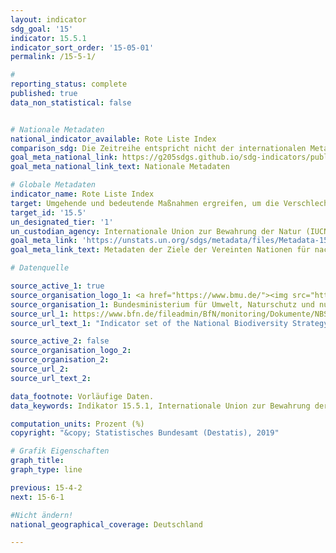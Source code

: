 ```yaml
---
layout: indicator
sdg_goal: '15'
indicator: 15.5.1
indicator_sort_order: '15-05-01'
permalink: /15-5-1/

#
reporting_status: complete
published: true
data_non_statistical: false


# Nationale Metadaten
national_indicator_available: Rote Liste Index
comparison_sdg: Die Zeitreihe entspricht nicht der internationalen Metadatenbeschreibung.
goal_meta_national_link: https://g205sdgs.github.io/sdg-indicators/public/MetaDe/15.5.1.pdf
goal_meta_national_link_text: Nationale Metadaten

# Globale Metadaten
indicator_name: Rote Liste Index
target: Umgehende und bedeutende Maßnahmen ergreifen, um die Verschlechterung der natürlichen Lebensräume zu verringern, dem Verlust der biologischen Vielfalt ein Ende zu setzen und bis 2020 die bedrohten Arten zu schützen und ihr Aussterben zu verhindern
target_id: '15.5'
un_designated_tier: '1'
un_custodian_agency: Internationale Union zur Bewahrung der Natur (IUCN), BirdLife International (BLI)
goal_meta_link: 'https://unstats.un.org/sdgs/metadata/files/Metadata-15-05-01.pdf'
goal_meta_link_text: Metadaten der Ziele der Vereinten Nationen für nachhaltige Entwicklung

# Datenquelle

source_active_1: true
source_organisation_logo_1: <a href="https://www.bmu.de/"><img src="https://g205sdgs.github.io/sdg-indicators/public/logos/bmu.png" alt="Logo BMU" /></a>
source_organisation_1: Bundesministerium für Umwelt, Naturschutz und nukleare Sicherheit (BMU)
source_url_1: https://www.bfn.de/fileadmin/BfN/monitoring/Dokumente/NBS_Indikatorenbericht_2014_Internet_barrierefrei.pdf
source_url_text_1: "Indicator set of the National Biodiversity Strategy"

source_active_2: false
source_organisation_logo_2:
source_organisation_2:
source_url_2:
source_url_text_2:

data_footnote: Vorläufige Daten.
data_keywords: Indikator 15.5.1, Internationale Union zur Bewahrung der Natur (IUCN), BirdLife International (BLI)

computation_units: Prozent (%)
copyright: "&copy; Statistisches Bundesamt (Destatis), 2019"

# Grafik Eigenschaften
graph_title:
graph_type: line

previous: 15-4-2
next: 15-6-1

#Nicht ändern!
national_geographical_coverage: Deutschland

---
```

